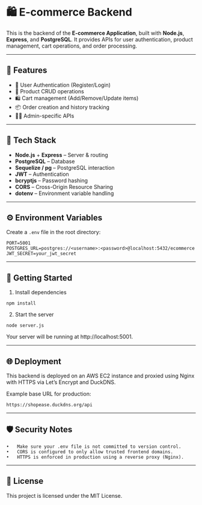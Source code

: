 # 🛍️ E-commerce Backend

This is the backend of the **E-commerce Application**, built with **Node.js**, **Express**, and **PostgreSQL**. It provides APIs for user authentication, product management, cart operations, and order processing.

---

## 🚀 Features

- 👤 User Authentication (Register/Login)
- 🛒 Product CRUD operations
- 🛍️ Cart management (Add/Remove/Update items)
- 📦 Order creation and history tracking
- 🧑‍💼 Admin-specific APIs

---

## 🧰 Tech Stack

- **Node.js** + **Express** – Server & routing  
- **PostgreSQL** – Database  
- **Sequelize / pg** – PostgreSQL interaction  
- **JWT** – Authentication  
- **bcryptjs** – Password hashing  
- **CORS** – Cross-Origin Resource Sharing  
- **dotenv** – Environment variable handling  

---



## ⚙️ Environment Variables

Create a `.env` file in the root directory:

```env
PORT=5001
POSTGRES_URL=postgres://<username>:<password>@localhost:5432/ecommerce
JWT_SECRET=your_jwt_secret
```
---

## 🧪 Getting Started


1. Install dependencies
```
npm install
```
2. Start the server
```
node server.js
```
Your server will be running at http://localhost:5001.

---

## 🌐 Deployment

This backend is deployed on an AWS EC2 instance and proxied using Nginx with HTTPS via Let’s Encrypt and DuckDNS.

Example base URL for production:
```
https://shopease.duckdns.org/api
```

---

## 🛡️ Security Notes
	•	Make sure your .env file is not committed to version control.
	•	CORS is configured to only allow trusted frontend domains.
	•	HTTPS is enforced in production using a reverse proxy (Nginx).
 ----

## 🧾 License

This project is licensed under the MIT License.


